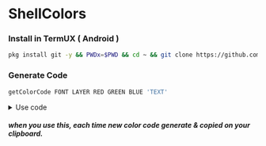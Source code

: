 # ShellColors
### Install in TermUX ( Android )
```bash
pkg install git -y && PWDx=$PWD && cd ~ && git clone https://github.com/ShivaShirsath/ShellColors.git && bash ~/ShellColors/install && cd $PWDx
```
### Generate Code 
```bash
getColorCode FONT LAYER RED GREEN BLUE 'TEXT'
```

<details>
  <summary>Use code</summary>
  
```bash
echo -e "`getColorCode FONT LAYER RED GREEN BLUE 'TEXT'`"
```
<p align=center>Or</p>

```bash
printf  "`getColorCode FONT LAYER RED GREEN BLUE 'TEXT'`\n"
```
</details>

##### when you use this, each time new color code generate & copied on your clipboard. 
